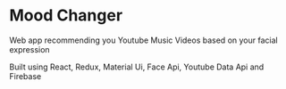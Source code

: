 # Mood Changer

Web app recommending you Youtube Music Videos based on your facial expression

Built using React, Redux, Material Ui, Face Api, Youtube Data Api and Firebase



